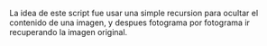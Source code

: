 La idea de este script fue usar una simple recursion para ocultar el contenido de una imagen, y despues fotograma por fotograma ir recuperando la imagen original.
